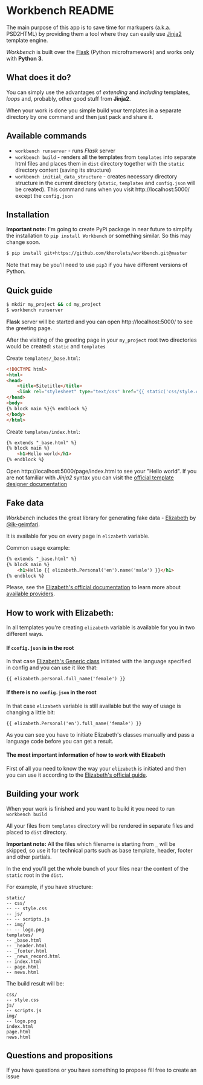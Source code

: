 # Workbench README

The main purpose of this app is to save time for markupers (a.k.a. PSD2HTML) by providing them a tool where they can easily use [Jinja2](https://github.com/pallets/jinja) template engine.

*Workbench* is built over the [Flask](https://github.com/pallets/flask) (Python microframework) and works only with **Python 3**.

## What does it do?
You can simply use the advantages of *extending* and *including* templates, *loops* and, probably, other good stuff from **Jinja2**.

When your work is done you simple build your templates in a separate directory by one command and then just pack and share it.

## Available commands
* `workbench runserver` - runs *Flask* server
* `workbench build` - renders all the templates from `templates` into separate html files and places them in `dist` directory together with the `static` directory content (saving its structure)
* `workbench initial_data_structure` - creates necessary directory structure in the current directory (`static`, `templates` and `config.json` will be created). This command runs when you visit http://localhost:5000/ except the `config.json`

## Installation
**Important note:** I'm going to create PyPi package in near future to simplify the installation to `pip install Workbench` or something similar. So this may change soon.

```bash
$ pip install git+https://github.com/khorolets/workbench.git@master
```

Note that may be you'll need to use `pip3` if you have different versions of Python.


## Quick guide

```bash
$ mkdir my_project && cd my_project
$ workbench runserver
```

**Flask** server will be started and you can open http://localhost:5000/ to see the greeting page.

After the visiting of the greeting page in your `my_project` root two directories would be created: `static` and `templates`

Create `templates/_base.html`:

```html
<!DOCTYPE html>
<html>
<head>
    <title>Sitetitle</title>
    <link rel="stylesheet" type="text/css" href="{{ static('css/style.css') }}">
</head>
<body>
{% block main %}{% endblock %}
</body>
</html>
```

Create `templates/index.html`:

```html
{% extends "_base.html" %}
{% block main %}
    <h1>Hello world</h1>
{% endblock %}
```

Open http://localhost:5000/page/index.html to see your "Hello world". If you are not familiar with *Jinja2* syntax you can visit the [official template designer documentation](http://jinja.pocoo.org/docs/2.9/templates/)

## Fake data
*Workbench* includes the great library for generating fake data - [Elizabeth](https://github.com/lk-geimfari/elizabeth) by [@lk-geimfari](https://github.com/lk-geimfari). 

It is available for you on every page in `elizabeth` variable. 

Common usage example:

```html
{% extends "_base.html" %}
{% block main %}
    <h1>Hello {{ elizabeth.Personal('en').name('male') }}</h1>
{% endblock %}
```

Please, see the [Elizabeth's official documentation](http://elizabeth.readthedocs.io/en/latest/index.html) to learn more about [available providers](http://elizabeth.readthedocs.io/en/latest/guide.html). 

## How to work with Elizabeth:
In all templates you're creating `elizabeth` variable is available for you in two different ways.

#### If `config.json` is in the root
In that case [Elizabeth's Generic class](http://elizabeth.readthedocs.io/en/latest/index.html#usage) initiated with the language specified in config and you can use it like that:

    {{ elizabeth.personal.full_name('female') }}
    
#### If there is no `config.json` in the root</h3>
In that case `elizabeth` variable is still available but the way of usage is changing a little bit:

    {{ elizabeth.Personal('en').full_name('female') }}

As you can see you have to initiate Elizabeth's classes manually and pass a language code before you can get a result.

#### The most important information of how to work with Elizabeth

First of all you need to know the way your `elizabeth` is initiated and then you can use it according to the [Elizabeth's official guide](http://elizabeth.readthedocs.io/en/latest/guide.html). </p>

## Building your work
When your work is finished and you want to build it you need to run `workbench build`

All your files from `templates` directory will be rendered in separate files and placed to `dist` directory.

**Important note:** All the files which filename is starting from `_` will be skipped, so use it for technical parts such as base template, header, footer and other partials.

In the end you'll get the whole bunch of your files near the content of the `static` root in the `dist`.

For example, if you have structure:

```
static/
-- css/
-- -- style.css
-- js/
-- -- scripts.js
-- img/
-- -- logo.png
templates/
-- _base.html
-- _header.html
-- _footer.html
-- _news_record.html
-- index.html
-- page.html
-- news.html
```

The build result will be:

```
css/
-- style.css
js/
-- scripts.js
img/
-- logo.png
index.html
page.html
news.html
```

## Questions and propositions
If you have questions or you have something to propose fill free to create an issue

